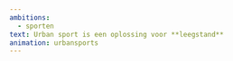 ```yaml
---
ambitions:
  - sporten
text: Urban sport is een oplossing voor **leegstand**
animation: urbansports
---
```

